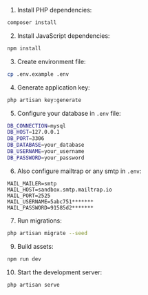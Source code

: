 1. Install PHP dependencies:
```bash
composer install
```

2. Install JavaScript dependencies:
```bash
npm install
```

3. Create environment file:
```bash
cp .env.example .env
```

4. Generate application key:
```bash
php artisan key:generate
```

5. Configure your database in `.env` file:
```bash
DB_CONNECTION=mysql
DB_HOST=127.0.0.1
DB_PORT=3306
DB_DATABASE=your_database
DB_USERNAME=your_username
DB_PASSWORD=your_password
```

6. Also configure mailtrap or any smtp in `.env`:

```env
MAIL_MAILER=smtp
MAIL_HOST=sandbox.smtp.mailtrap.io
MAIL_PORT=2525
MAIL_USERNAME=5abc751*******
MAIL_PASSWORD=91585d2*******
```

7. Run migrations:
```bash
php artisan migrate --seed
```

9. Build assets:
```bash
npm run dev
```

10. Start the development server:
```bash
php artisan serve
```

